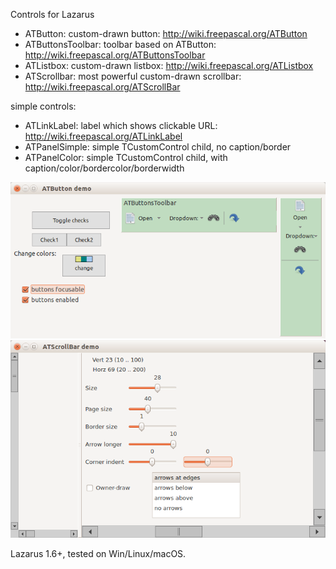 Controls for Lazarus 

* ATButton: custom-drawn button: http://wiki.freepascal.org/ATButton
* ATButtonsToolbar: toolbar based on ATButton: http://wiki.freepascal.org/ATButtonsToolbar
* ATListbox: custom-drawn listbox: http://wiki.freepascal.org/ATListbox
* ATScrollbar: most powerful custom-drawn scrollbar: http://wiki.freepascal.org/ATScrollBar

simple controls:

* ATLinkLabel: label which shows clickable URL: http://wiki.freepascal.org/ATLinkLabel
* ATPanelSimple: simple TCustomControl child, no caption/border
* ATPanelColor: simple TCustomControl child, with caption/color/bordercolor/borderwidth

![img](img/atbuttons.png?raw=true)
![img](img/atscrollbar.png?raw=true)

Lazarus 1.6+, tested on Win/Linux/macOS.
